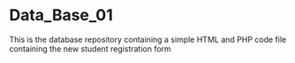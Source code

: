# Data_Base_01
This is the database repository containing a simple HTML and PHP code file containing the new student registration form
